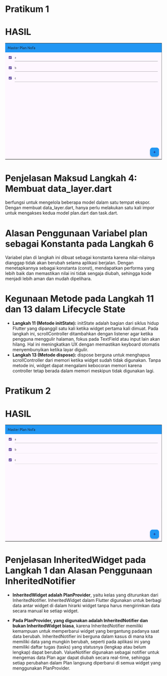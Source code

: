 # **Pratikum 1**
# HASIL
![alt text](image.png)

# Penjelasan Maksud Langkah 4: Membuat data_layer.dart
berfungsi untuk mengelola beberapa model dalam satu tempat ekspor. Dengan membuat data_layer.dart,  hanya perlu melakukan satu kali impor untuk mengakses kedua model plan.dart dan task.dart.

# Alasan Penggunaan Variabel plan sebagai Konstanta pada Langkah 6
Variabel plan di langkah ini dibuat sebagai konstanta karena nilai-nilainya dianggap tidak akan berubah selama aplikasi berjalan. Dengan menetapkannya sebagai konstanta (const),  mendapatkan performa yang lebih baik dan memastikan nilai ini tidak sengaja diubah, sehingga kode menjadi lebih aman dan mudah dipelihara.

# Kegunaan Metode pada Langkah 11 dan 13 dalam Lifecycle State
- **Langkah 11 (Metode initState):** initState adalah bagian dari siklus hidup Flutter yang dipanggil satu kali ketika widget pertama kali dimuat. Pada langkah ini, scrollController ditambahkan dengan listener agar ketika pengguna menggulir halaman, fokus pada TextField atau input lain akan hilang. Hal ini meningkatkan UX dengan memastikan keyboard otomatis menyembunyikan ketika layar digulir.
- **Langkah 13 (Metode dispose):** dispose berguna untuk menghapus scrollController dari memori ketika widget sudah tidak digunakan. Tanpa metode ini, widget dapat mengalami kebocoran memori karena controller tetap berada dalam memori meskipun tidak digunakan lagi.


# **Pratikum 2**
# HASIL
![alt text](image.png)

# Penjelasan InheritedWidget pada Langkah 1 dan Alasan Penggunaan InheritedNotifier
- **InheritedWidget  adalah PlanProvider**, yaitu kelas yang diturunkan dari InheritedNotifier. InheritedWidget dalam Flutter digunakan untuk berbagi data antar widget di dalam hirarki widget tanpa harus mengirimkan data secara manual ke setiap widget.

- **Pada PlanProvider, yang digunakan adalah InheritedNotifier dan bukan InheritedWidget biasa**, karena InheritedNotifier memiliki kemampuan untuk memperbarui widget yang bergantung padanya saat data berubah. InheritedNotifier ini berguna dalam kasus di mana kita memiliki data yang mungkin berubah, seperti pada aplikasi ini yang memiliki daftar tugas (tasks) yang statusnya (lengkap atau belum lengkap) dapat berubah. ValueNotifier digunakan sebagai notifier untuk mengemas data Plan agar dapat diubah secara real-time, sehingga setiap perubahan dalam Plan langsung diperbarui di semua widget yang menggunakan PlanProvider.